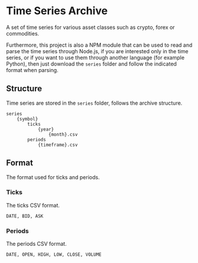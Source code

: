 # Time Series Archive
A set of time series for various asset classes such as
crypto, forex or commodities.

Furthermore, this project is also a NPM module that can be used to read and parse the time series through Node.js,
if you are interested only in the time series, or if you want to use them through another language (for example Python),
then just download the `series` folder and follow the indicated format when parsing.

## Structure
Time series are stored in the `series` folder, follows the archive structure.

```
series
    {symbol}
        ticks
            {year}
                {month}.csv
        periods
            {timeframe}.csv
```

## Format
The format used for ticks and periods.

### Ticks
The ticks CSV format.

```
DATE, BID, ASK
```

### Periods
The periods CSV format.

```
DATE, OPEN, HIGH, LOW, CLOSE, VOLUME
```
